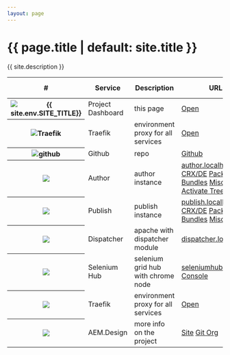 ```yaml
---
layout: page
---
```


<!-- markdownlint-disable MD025 -->
# {{ page.title | default: site.title }}

<p>{{ site.description }}</p>

<!-- markdownlint-disable MD033 -->
<table class="table table-hover">
  <thead>
    <tr>
      <th scope="col">#</th>
      <th scope="col">Service</th>
      <th scope="col">Description</th>
      <th scope="col">URLs</th>
      <th scope="col">Port, Debug</th>
    </tr>
  </thead>
  <tbody>
    <tr>
      <th scope="row"><img src="logos/governance.foundation.png" alt="{{ site.env.SITE_TITLE}}" class="logo"></th>
      <td>Project Dashboard</td>
      <td>this page</td>
      <td><a target="_blank" class="btn btn-primary" href="{{ site.env.DOMAIN_URL }}">Open</a>
      </td>
      <td></td>
    </tr>
    <tr>
      <th scope="row"><img src="logos/Traefik.logo.png" alt="Traefik" class="logo"></th>
      <td>Traefik</td>
      <td>environment proxy for all services</td>
      <td><a target="_blank" class="btn btn-primary" href="{{ site.env.TRAEFIK_URL }}/dashboard/">Open</a></td>
      <td>8080</td>
    </tr>
    <tr>
      <th scope="row"><img src="logos/github-dark.png" alt="github"  class="logo"></th>
      <td>Github</td>
      <td>repo</td>
      <td>
          <a target="_blank" class="btn btn-primary" href="{{ site.env.GIT_REPO }}"><i class="fab fa-github"></i> Github</a>
      </td>
      <td></td>
    </tr>
    <tr>
      <th scope="row"><img src="logos/aem-design.png" class="logo"></th>
      <td>Author</td>
      <td>author instance</td>
      <td><a target="_blank" class="btn btn-primary" href="{{ site.env.AUTHOR_URL }}">author.localhost</a>
        <a target="_blank" class="btn btn-secondary" href="{{ site.env.AUTHOR_URL }}/crx/de/index.jsp">CRX/DE</a>
        <a target="_blank" class="btn btn-secondary" href="{{ site.env.AUTHOR_URL }}/crx/packmgr/index.jsp">Packages</a>
        <a target="_blank" class="btn btn-secondary" href="{{ site.env.AUTHOR_URL }}/system/console/bundles">Bundles</a>
        <a target="_blank" class="btn btn-secondary" href="{{ site.env.AUTHOR_URL }}/miscadmin">Miscadmin</a>
        <a target="_blank" class="btn btn-secondary" href="{{ site.env.AUTHOR_URL }}/libs/replication/treeactivation.html">Activate Tree</a>
      </td>
      <td>4502, 30303</td>
    </tr>
    <tr>
      <th scope="row"><img src="logos/aem-design.png" class="logo"></th>
      <td>Publish</td>
      <td>publish instance</td>
      <td><a target="_blank" class="btn btn-primary" href="{{ site.env.PUBLISH_URL }}">publish.localhost</a>
        <a target="_blank" class="btn btn-secondary" href="{{ site.env.PUBLISH_URL }}/crx/de/index.jsp">CRX/DE</a>
        <a target="_blank" class="btn btn-secondary" href="{{ site.env.PUBLISH_URL }}/crx/packmgr/index.jsp">Packages</a>
        <a target="_blank" class="btn btn-secondary" href="{{ site.env.PUBLISH_URL }}/system/console/bundles">Bundles</a>
        <a target="_blank" class="btn btn-secondary" href="{{ site.env.PUBLISH_URL }}/miscadmin">Miscadmin</a>
      </td>
      <td>4503, 30304</td>
    </tr>
    <tr>
      <th scope="row"><img src="logos/Apache_Feather_Logo.svg" class="logo"></th>
      <td>Dispatcher</td>
      <td>apache with dispatcher module</td>
      <td><a disabled target="_blank" class="btn btn-primary"  href="{{ site.env.DISPATCHER_URL }}">dispatcher.localhost</a></td>
      <td>9090, 9433</td>
    </tr>
    <tr>
      <th scope="row"><img src="logos/selenium_grid_logo_square.png" class="logo"></th>
      <td>Selenium Hub</td>
      <td>selenium grid hub with chrome node</td>
      <td><a target="_blank" class="btn btn-primary" href="{{ site.env.SELENIUMHUB_URL }}">seleniumhub.localhost</a>
        <a target="_blank" class="btn btn-secondary" href="{{ site.env.SELENIUMHUB_URL }}/grid/console">Console</a>
      </td>
      <td>32768</td>
    </tr>
    <tr>
      <th scope="row"><img src="logos/Traefik.logo.png" class="logo"></th>
      <td>Traefik</td>
      <td>environment proxy for all services</td>
      <td><a target="_blank" class="btn btn-primary" href="{{ site.env.DOMAIN_URL }}:8080">Open</a></td>
      <td>8080</td>
    </tr>
    <tr>
      <th scope="row"><img src="logos/aem-design.png" class="logo"></th>
      <td>AEM.Design</td>
      <td>more info on the project</td>
      <td><a target="_blank" class="btn btn-primary" href="${PUBLIC_URL}">Site</a>
          <a target="_blank" class="btn btn-primary" href="${GIT_ORG_URL}"><i class="fab fa-github"></i>Git Org</a>
      </td>
      <td></td>
    </tr>
  </tbody>
</table>
